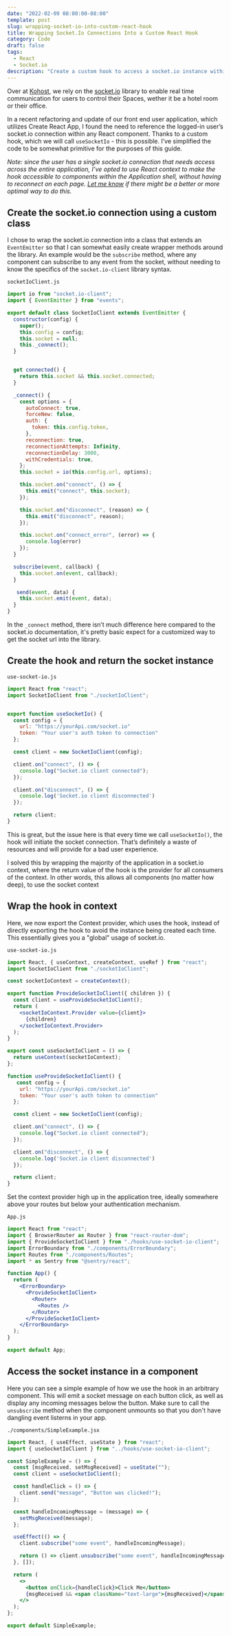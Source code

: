 ```yaml
---
date: "2022-02-09 08:00:00-08:00"
template: post
slug: wrapping-socket-io-into-custom-react-hook
title: Wrapping Socket.Io Connections Into a Custom React Hook
category: Code
draft: false
tags:
  - React
  - Socket.io
description: "Create a custom hook to access a socket.io instance within any React component"
---
```


Over at [Kohost](https://kohost.io), we rely on the [socket.io](http://socket.io) library to enable real time communication for users to control their Spaces, wether it be a hotel room or their office.

In a recent refactoring and update of our front end user application, which utilizes Create React App, I found the need to reference the logged-in user’s socket.io connection within any React component. Thanks to a custom hook, which we will call `useSocketIo` - this is possible. I’ve simplified the code to be somewhat primitive for the purposes of this guide. 

*Note: since the user has a single socket.io connection that needs access across the entire application, I’ve opted to use React context to make the hook accessible to components within the Application shell, without having to reconnect on each page. [Let me know](https://twitter.com/itrogers) if there might be a better or more optimal way to do this.* 

## Create the socket.io connection using a custom class

I chose to wrap the socket.io connection into a class that extends an `EventEmitter` so that I can somewhat easily create wrapper methods around the library. An example would be the `subscribe` method, where any component can subscribe to any event from the socket, without needing to know the specifics of the `socket.io-client` library syntax.

`socketIoClient.js`

```jsx
import io from "socket.io-client";
import { EventEmitter } from "events";

export default class SocketIoClient extends EventEmitter {
  constructor(config) {
    super();
    this.config = config;
    this.socket = null;
    this._connect();
  }


  get connected() {
    return this.socket && this.socket.connected;
  }

  _connect() {
    const options = {
      autoConnect: true,
      forceNew: false,
      auth: {
        token: this.config.token,
      },
      reconnection: true,
      reconnectionAttempts: Infinity,
      reconnectionDelay: 3000,
      withCredentials: true,
    };
    this.socket = io(this.config.url, options);

    this.socket.on("connect", () => {
      this.emit("connect", this.socket);
    });

    this.socket.on("disconnect", (reason) => {
      this.emit("disconnect", reason);
    });

    this.socket.on("connect_error", (error) => {
      console.log(error)
    });
  }

  subscribe(event, callback) {
    this.socket.on(event, callback);
  }

   send(event, data) {
    this.socket.emit(event, data);
  }
}
```

In the `_connect` method, there isn’t much difference here compared to the socket.io documentation, it's pretty basic expect for a customized way to get the socket url into the library.
## Create the hook and return the socket instance

`use-socket-io.js`

```jsx
import React from "react";
import SocketIoClient from "./socketIoClient";


export function useSocketIo() {
  const config = {
    url: "https://yourApi.com/socket.io"
    token: "Your user's auth token to connection"
  };

  const client = new SocketIoClient(config);

  client.on("connect", () => {
    console.log("Socket.io client connected");
  });

  client.on("disconnect", () => {
    console.log('Socket.io client disconnected')
  });

  return client;
}
```

This is great, but the issue here is that every time we call `useSocketIo()`, the hook will initiate the socket connection. That’s definitely a waste of resources and will provide for a bad user experience.

I solved this by wrapping the majority of the application in a socket.io context, where the return value of the hook is the provider for all consumers of the context. In other words, this allows all components (no matter how deep), to use the socket context 

## Wrap the hook in context

Here, we now export the Context provider, which uses the hook, instead of directly exporting the hook to avoid the instance being created each time. This essentially gives you a "global" usage of socket.io.

`use-socket-io.js`

```jsx
import React, { useContext, createContext, useRef } from "react";
import SocketIoClient from "./socketIoClient";

const socketIoContext = createContext();

export function ProvideSocketIoClient({ children }) {
  const client = useProvideSocketIoClient();
  return (
    <socketIoContext.Provider value={client}>
      {children}
    </socketIoContext.Provider>
  );
}

export const useSocketIoClient = () => {
  return useContext(socketIoContext);
};

function useProvideSocketIoClient() {
   const config = {
    url: "https://yourApi.com/socket.io"
    token: "Your user's auth token to connection"
  };

  const client = new SocketIoClient(config);

  client.on("connect", () => {
    console.log("Socket.io client connected");
  });

  client.on("disconnect", () => {
    console.log('Socket.io client disconnected')
  });

  return client;
}
```

Set the context provider high up in the application tree, ideally somewhere above your routes but below your authentication mechanism.

`App.js`

```jsx
import React from "react";
import { BrowserRouter as Router } from "react-router-dom";
import { ProvideSocketIoClient } from "./hooks/use-socket-io-client";
import ErrorBoundary from "./components/ErrorBoundary";
import Routes from "./components/Routes";
import * as Sentry from "@sentry/react";

function App() {
  return (
    <ErrorBoundary>
      <ProvideSocketIoClient>
        <Router>
          <Routes />
        </Router>
      </ProvideSocketIoClient>
    </ErrorBoundary>
  );
}

export default App;

```

## Access the socket instance in a component

Here you can see a simple example of how we use the hook in an arbitrary component. This will emit a socket message on each button click, as well as display any incoming messages below the button. Make sure to call the `unsubscribe` method when the component unmounts so that you don't have dangling event listerns in your app.

`./components/SimpleExample.jsx`

```jsx
import React, { useEffect, useState } from "react";
import { useSocketIoClient } from "../hooks/use-socket-io-client";

const SimpleExample = () => {
  const [msgReceived, setMsgReceived] = useState("");
  const client = useSocketIoClient();

  const handleClick = () => {
    client.send("message", "Button was clicked!");
  };

  const handleIncomingMessage = (message) => {
    setMsgReceived(message);
  };

  useEffect(() => {
    client.subscribe("some event", handleIncomingMessage);

    return () => client.unsubscribe("some event", handleIncomingMessage);
  }, []);

  return (
    <>
      <button onClick={handleClick}>Click Me</button>
      {msgReceived && <span className="text-large">{msgReceived}</span>}
    </>
  );
};

export default SimpleExample;

```